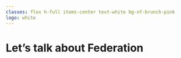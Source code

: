 ```yaml
---
classes: flex h-full items-center text-white bg-nf-brunch-pink
logo: white
---
```


<h1 class="big-title big-title--white">Let’s talk about Federation</h1>
